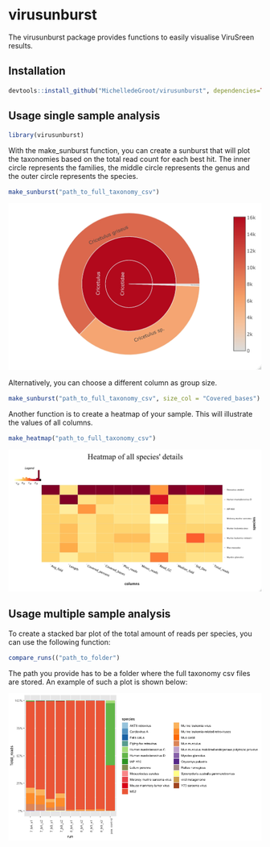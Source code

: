 # virusunburst

The virusunburst package provides functions to easily visualise ViruSreen results. 
## Installation

```r
devtools::install_github("MichelledeGroot/virusunburst", dependencies=TRUE)
```

## Usage single sample analysis

``` r
library(virusunburst)
```

With the make_sunburst function, you can create a sunburst that will plot the taxonomies based on the total read count for each best hit.
The inner circle represents the families, the middle circle represents the genus and the outer circle represents the species.
``` r
make_sunburst("path_to_full_taxonomy_csv")
```
<img src="man/figures/example_reads.jpeg" width="710"/>

Alternatively, you can choose a different column as group size.
``` r
make_sunburst("path_to_full_taxonomy_csv", size_col = "Covered_bases")
```

Another function is to create a heatmap of your sample. This will illustrate the values of all columns.
``` r
make_heatmap("path_to_full_taxonomy_csv")
```
<img src="man/figures/example_heatmap.jpeg" width="710"/>

## Usage multiple sample analysis

To create a stacked bar plot of the total amount of reads per species, you can use the following function:
``` r
compare_runs(("path_to_folder")
```
The path you provide has to be a folder where the full taxonomy csv files are stored. An example of such a plot is shown below:

<img src="man/figures/example_barplot.png" width="710"/>

